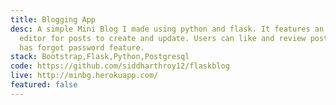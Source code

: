 ```yaml
---
title: Blogging App
desc: A simple Mini Blog I made using python and flask. It features an advance
  editor for posts to create and update. Users can like and review post. It also
  has forgot password feature.
stack: Bootstrap,Flask,Python,Postgresql
code: https://github.com/siddharthroy12/flaskblog
live: http://minbg.herokuapp.com/
featured: false
---
```

